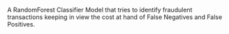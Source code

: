 A RandomForest Classifier Model that tries to identify fraudulent transactions keeping in view the cost at hand of False Negatives and False Positives.

